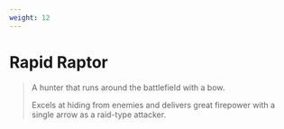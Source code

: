 ```yaml
---
weight: 12
---
```


# Rapid Raptor

> A hunter that runs around the battlefield with a bow.
>
> Excels at hiding from enemies and delivers great firepower with a single arrow as a raid-type attacker.